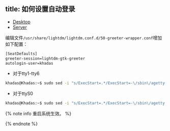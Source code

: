 title: 如何设置自动登录
---

<ul class="nav nav-tabs" id="myTab" role="tablist">
  <li class="nav-item" role="presentation">
    <a class="nav-link active" id="desktop-tab" data-toggle="tab" href="#desktop" role="tab" aria-controls="desktop" aria-selected="true">Desktop</a>
  </li>
  <li class="nav-item" role="presentation">
    <a class="nav-link" id="server-tab" data-toggle="tab" href="#server" role="tab" aria-controls="server" aria-selected="false">Server</a>
  </li>
</ul>
<div class="tab-content" id="myTabContent">
<div class="tab-pane fade show active" id="desktop" role="tabpanel" aria-labelledby="desktop-tab">



编辑文件`/usr/share/lightdm/lightdm.conf.d/50-greeter-wrapper.conf`增加如下配置：

```bash
[SeatDefaults]
greeter-session=lightdm-gtk-greeter
autologin-user=khadas
```

</div>
<div class="tab-pane fade show" id="server" role="tabpanel" aria-labelledby="server-tab">

* 对于tty1-tty6

```bash
khadas@Khadas:~$ sudo sed -i "s/ExecStart=.*/ExecStart=-\/sbin\/agetty --noclear --autologin root \%I \$TERM/g" /lib/systemd/system/getty@.service
```

* 对于ttyS0

```bash
khadas@Khadas:~$ sudo sed -i "s/ExecStart=.*/ExecStart=-\/sbin\/agetty --autologin root --keep-baud 115200,38400,9600 \%I \$TERM/g" /lib/systemd/system/serial-getty@.service
```

</div>
</div>

{% note info 重启系统生效。 %}

{% endnote %}
